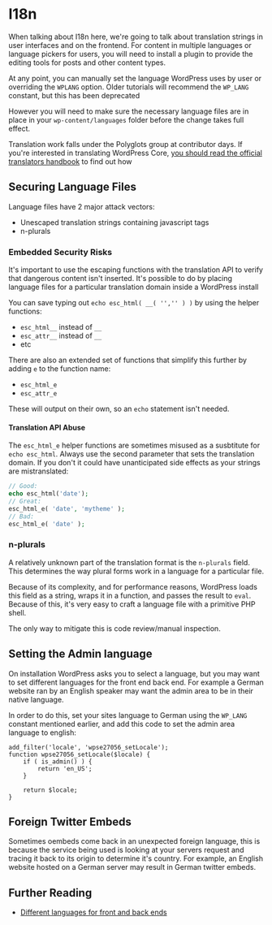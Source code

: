 # I18n

When talking about I18n here, we're going to talk about translation strings in user interfaces and on the frontend. For content in multiple languages or language pickers for users, you will need to install a plugin to provide the editing tools for posts and other content types.

At any point, you can manually set the language WordPress uses by user or overriding the `WPLANG` option. Older tutorials will recommend the `WP_LANG` constant, but this has been deprecated

However you will need to make sure the necessary language files are in place in your `wp-content/languages` folder before the change takes full effect.

Translation work falls under the Polyglots group at contributor days. If you're interested in translating WordPress Core, [you should read the official translators handbook](https://make.wordpress.org/polyglots/handbook/) to find out how

## Securing Language Files

Language files have 2 major attack vectors:

* Unescaped translation strings containing javascript tags
* n-plurals

### Embedded Security Risks

It's important to use the escaping functions with the translation API to verify that dangerous content isn't inserted. It's possible to do by placing language files for a particular translation domain inside a WordPress install

You can save typing out `echo esc_html( __( '','' ) )` by using the helper functions:

* `esc_html__` instead of `__`
* `esc_attr__` instead of `__`
* etc

There are also an extended set of functions that simplify this further by adding `e` to the function name:

* `esc_html_e`
* `esc_attr_e`

These will output on their own, so an `echo` statement isn't needed.

#### Translation API Abuse

The `esc_html_e` helper functions are sometimes misused as a susbtitute for `echo esc_html`. Always use the second parameter that sets the translation domain. If you don't it could have unanticipated side effects as your strings are mistranslated:

```php
// Good:
echo esc_html('date');
// Great:
esc_html_e( 'date', 'mytheme' );
// Bad:
esc_html_e( 'date' );
```

### n-plurals

A relatively unknown part of the translation format is the `n-plurals` field. This determines the way plural forms work in a language for a particular file.

Because of its complexity, and for performance reasons, WordPress loads this field as a string, wraps it in a function, and passes the result to `eval`. Because of this, it's very easy to craft a language file with a primitive PHP shell.

The only way to mitigate this is code review/manual inspection.

## Setting the Admin language

On installation WordPress asks you to select a language, but you may want to set different languages for the front end back end. For example a German website ran by an English speaker may want the admin area to be in their native language.

In order to do this, set your sites language to German using the `WP_LANG` constant mentioned earlier, and add this code to set the admin area language to english:

```text
add_filter('locale', 'wpse27056_setLocale');
function wpse27056_setLocale($locale) {
    if ( is_admin() ) {
        return 'en_US';
    }

    return $locale;
}
```

## Foreign Twitter Embeds

Sometimes oembeds come back in an unexpected foreign language, this is because the service being used is looking at your servers request and tracing it back to its origin to determine it's country. For example, an English website hosted on a German server may result in German twitter embeds.

## Further Reading

* [Different languages for front and back ends ](https://wordpress.stackexchange.com/questions/27056/different-language-for-frontend-and-backend)

